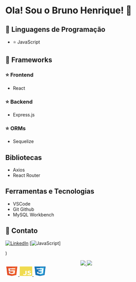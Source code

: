 # Ola! Sou o Bruno Henrique! 🚀<br>

## 🌌 Linguagens de Programação
- ⭐ JavaScript

## 🌌 Frameworks
### ⭐ Frontend
- React

### ⭐ Backend
- Express.js

### ⭐ ORMs
- Sequelize

## Bibliotecas
- Axios
- React Router

## Ferramentas e Tecnologias
- VSCode
- Git Github
- MySQL Workbench

## 🌌 Contato
[![LinkedIn](https://img.shields.io/badge/LinkedIn-000?style=for-the-badge&logo=linkedin&logoColor=white)](https://www.linkedin.com/in/h4klro21/)
[![JavaScript](https://img.shields.io/badge/with%20a%20logo-grey?style=for-the-badge&logo=javascript)]


)
<div align="center">

  <a href="https://github.com/BrunoHAS">

  <img height="180em" src="https://github-readme-stats.vercel.app/api?username=brunohenrique2&show_icons=true&theme=dracula&include_all_commits=true&count_private=true"/>

  <img height="180em" src="https://github-readme-stats.vercel.app/api/top-langs/?username=brunohenrique2&layout=compact&langs_count=7&theme=dracula"/>

</div>

<div>
  
  <img text-align="center" alt="Rafa-HTML" height="30" width="40" src="https://raw.githubusercontent.com/devicons/devicon/master/icons/html5/html5-original.svg">
  <img text-align="center" alt="Rafa-Js" height="30" width="40" src="https://raw.githubusercontent.com/devicons/devicon/master/icons/javascript/javascript-plain.svg">
  <img text-align="center" alt="Rafa-CSS" height="30" width="40" src="https://raw.githubusercontent.com/devicons/devicon/master/icons/css3/css3-original.svg">       
          
</div>
